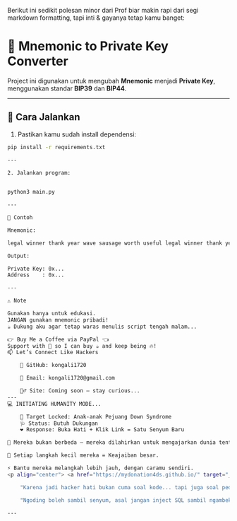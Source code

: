Berikut ini sedikit polesan minor dari Prof biar makin rapi dari segi markdown formatting, tapi inti & gayanya tetap kamu banget:

# 🔐 Mnemonic to Private Key Converter

Project ini digunakan untuk mengubah **Mnemonic** menjadi **Private Key**, menggunakan standar **BIP39** dan **BIP44**.

---

## 🚀 Cara Jalankan

1. Pastikan kamu sudah install dependensi:

```bash
pip install -r requirements.txt

---
   
2. Jalankan program:


python3 main.py

---

🧪 Contoh

Mnemonic:

legal winner thank year wave sausage worth useful legal winner thank yellow

Output:

Private Key: 0x...
Address    : 0x...

---

⚠️ Note

Gunakan hanya untuk edukasi.
JANGAN gunakan mnemonic pribadi!
☕ Dukung aku agar tetap waras menulis script tengah malam...

👉 Buy Me a Coffee via PayPal 👈
Support with 💸 so I can buy ☕ and keep being 🔥!
📫 Let’s Connect Like Hackers

    🧙 GitHub: kongali1720

    💌 Email: kongali1720@gmail.com

    🕵️‍♂️ Site: Coming soon — stay curious...
---
💻 INITIATING HUMANITY MODE...

    🎯 Target Locked: Anak-anak Pejuang Down Syndrome
    🩺 Status: Butuh Dukungan
    ❤️ Response: Buka Hati + Klik Link = Satu Senyum Baru

🧬 Mereka bukan berbeda — mereka dilahirkan untuk mengajarkan dunia tentang cinta yang murni dan kesabaran yang luar biasa.

👣 Setiap langkah kecil mereka = Keajaiban besar.

⚡ Bantu mereka melangkah lebih jauh, dengan caramu sendiri.
<p align="center"> <a href="https://mydonation4ds.github.io/" target="_blank"> <img src="https://img.shields.io/badge/SUPPORT--NOW-%F0%9F%A7%A1-orange?style=for-the-badge&logo=heart" /> </a> </p>

    "Karena jadi hacker hati bukan cuma soal kode... tapi juga soal peduli." 🖤

    "Ngoding boleh sambil senyum, asal jangan inject SQL sambil ngambek!" 😜

---
